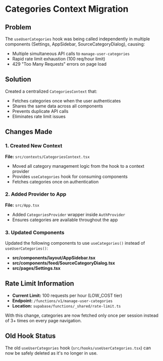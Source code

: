 # Categories Context Migration

## Problem
The `useUserCategories` hook was being called independently in multiple components (Settings, AppSidebar, SourceCategoryDialog), causing:
- Multiple simultaneous API calls to `manage-user-categories`
- Rapid rate limit exhaustion (100 req/hour limit)
- 429 "Too Many Requests" errors on page load

## Solution
Created a centralized `CategoriesContext` that:
- Fetches categories once when the user authenticates
- Shares the same data across all components
- Prevents duplicate API calls
- Eliminates rate limit issues

## Changes Made

### 1. Created New Context
**File:** `src/contexts/CategoriesContext.tsx`
- Moved all category management logic from the hook to a context provider
- Provides `useCategories` hook for consuming components
- Fetches categories once on authentication

### 2. Added Provider to App
**File:** `src/App.tsx`
- Added `CategoriesProvider` wrapper inside `AuthProvider`
- Ensures categories are available throughout the app

### 3. Updated Components
Updated the following components to use `useCategories()` instead of `useUserCategories()`:

- **src/components/layout/AppSidebar.tsx**
- **src/components/feed/SourceCategoryDialog.tsx**
- **src/pages/Settings.tsx**

## Rate Limit Information
- **Current Limit:** 100 requests per hour (LOW_COST tier)
- **Endpoint:** `/functions/v1/manage-user-categories`
- **Location:** `supabase/functions/_shared/rate-limit.ts`

With this change, categories are now fetched only once per session instead of 3+ times on every page navigation.

## Old Hook Status
The old `useUserCategories` hook (`src/hooks/useUserCategories.tsx`) can now be safely deleted as it's no longer in use.

